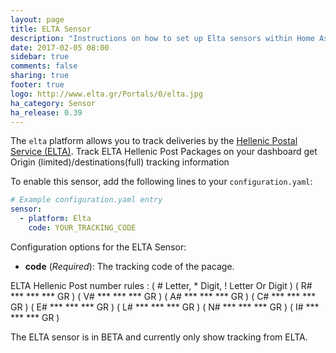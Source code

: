 ```yaml
---
layout: page
title: ELTA Sensor
description: "Instructions on how to set up Elta sensors within Home Assistant."
date: 2017-02-05 08:00
sidebar: true
comments: false
sharing: true
footer: true
logo: http://www.elta.gr/Portals/0/elta.jpg
ha_category: Sensor
ha_release: 0.39
---
```


The `elta` platform allows you to track deliveries by the [Hellenic Postal Service (ELTA)](https://www.elta.gr/en-us/home.aspx).
Track ELTA Hellenic Post Packages on your dashboard get Origin (limited)/destinations(full) tracking information

To enable this sensor, add the following lines to your `configuration.yaml`:

```yaml
# Example configuration.yaml entry
sensor:
  - platform: Elta
    code: YOUR_TRACKING_CODE
```

Configuration options for the ELTA Sensor:

- **code** (*Required*): The tracking code of the pacage.


ELTA Hellenic Post number rules :  ( # Letter, * Digit, ! Letter Or Digit )
  ( R# *** *** *** GR )   ( V# *** *** *** GR )
  ( A# *** *** *** GR )   ( C# *** *** *** GR )
  ( E# *** *** *** GR )   ( L# *** *** *** GR )
  ( N# *** *** *** GR )   ( I# *** *** *** GR )

<p class='note warning'>
The ELTA sensor is in BETA and currently only show tracking from ELTA.
</p>
